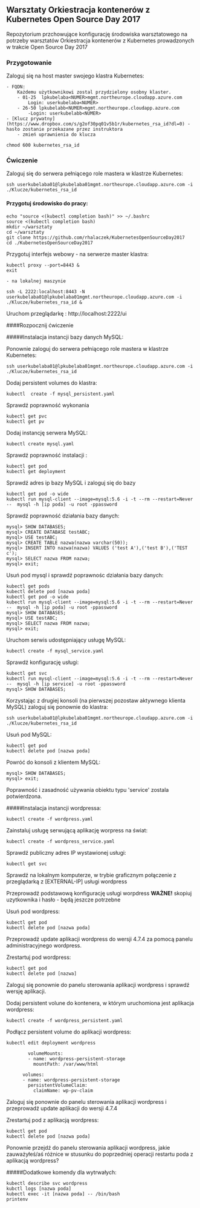 ## **Warsztaty** Orkiestracja kontenerów z Kubernetes Open Source Day 2017

Repozytorium przchowujące konfigurację środowiska warsztatowego
na potrzeby warsztatów Orkiestracja kontenerów z Kubernetes prowadzonych
w trakcie Open Source Day 2017

### Przygotowanie

Zaloguj się na host master swojego klastra Kubernetes:
	
	- FQDN:
		Każdemu użytkownikowi zostal przydzielony osobny klaster.
		- 01-25  lpkubelaba<NUMER>mgmt.northeurope.cloudapp.azure.com
			Login: userkubelaba<NUMER>
		- 26-50	lpkubelabb<NUMER>mgmt.northeurope.cloudapp.azure.com
			-Login: userkubelabb<NUMER> 
	- [Klucz prywatny](https://www.dropbox.com/s/g2of30pq01v5b1r/kubernetes_rsa_id?dl=0) - hasło zostanie przekazane przez instruktora
		- zmień uprawnienia do klucza
```
chmod 600 kubernetes_rsa_id
```

### Ćwiczenie

Zaloguj się do serwera pełniącego role mastera w klastrze Kubernetes:

```
ssh userkubelaba01@lpkubelaba01mgmt.northeurope.cloudapp.azure.com -i ./Klucze/kubernetes_rsa_id
```

#### Przygotuj środowisko do pracy:

```
echo "source <(kubectl completion bash)" >> ~/.bashrc
source <(kubectl completion bash)
mkdir ~/warsztaty
cd ~/warsztaty
git clone https://github.com/rhalaczek/KubernetesOpenSourceDay2017
cd ./KubernetesOpenSourceDay2017 
```

Przygotuj interfejs webowy 
	- na serwerze master klastra:

```
kubectl proxy --port=8443 &
exit
```

	- na lokalnej maszynie

```
ssh -L 2222:localhost:8443 -N userkubelaba01@lpkubelaba01mgmt.northeurope.cloudapp.azure.com -i ./Klucze/kubernetes_rsa_id &
```

Uruchom przeglądarkę :
http://localhost:2222/ui

####Rozpocznij ćwiczenie

#####Instalacja instancji bazy danych MySQL:

Ponownie zaloguj do serwera pełniącego role mastera w klastrze Kubernetes:

```
ssh userkubelaba01@lpkubelaba01mgmt.northeurope.cloudapp.azure.com -i ./Klucze/kubernetes_rsa_id
```

Dodaj persistent volumes do klastra:

```
kubectl  create -f mysql_persistent.yaml
```

Sprawdź poprawność wykonania

```
kubectl get pvc
kubectl get pv
```

Dodaj instancję serwera MySQL:

```
kubectl create mysql.yaml
```

Sprawdź poprawność instalacji :

```
kubectl get pod
kubectl get deployment
```

Sprawdź adres ip bazy MySQL i zaloguj się do bazy

```
kubectl get pod -o wide
kubectl run mysql-client --image=mysql:5.6 -i -t --rm --restart=Never --  mysql -h [ip poda] -u root -ppassword
```

Sprawdź poprawność działania bazy danych:

```
mysql> SHOW DATABASES;
mysql> CREATE DATABASE testABC;
mysql> USE testABC;
mysql> CREATE TABLE nazwa(nazwa varchar(50));
mysql> INSERT INTO nazwa(nazwa) VALUES ('test A'),('test B'),('TEST c');
mysql> SELECT nazwa FROM nazwa;
mysql> exit;
```

Usuń pod mysql i sprawdź poprawnośc działania bazy danych:

```
kubectl get pods
kubectl delete pod [nazwa poda]
kubectl get pod -o wide
kubectl run mysql-client --image=mysql:5.6 -i -t --rm --restart=Never --  mysql -h [ip poda] -u root -ppassword
mysql> SHOW DATABASES;
mysql> USE testABC;
mysql> SELECT nazwa FROM nazwa;
mysql> exit;
```

Uruchom serwis udostępniający usługę MySQL:

```
kubectl create -f mysql_service.yaml
```

Sprawdź konfigurację usługi:

```
kubectl get svc
kubectl run mysql-client --image=mysql:5.6 -i -t --rm --restart=Never --  mysql -h [ip service] -u root -ppassword
mysql> SHOW DATABASES;
```

Korzystając z drugiej konsoli (na pierwszej pozostaw aktywnego klienta MySQL) zaloguj się ponownie do klastra:

```
ssh userkubelaba01@lpkubelaba01mgmt.northeurope.cloudapp.azure.com -i ./Klucze/kubernetes_rsa_id
```

Usuń pod MySQL:

```
kubectl get pod
kubectl delete pod [nazwa poda]
```

Powróć do konsoli z klientem MySQL:

```
mysql> SHOW DATABASES;
mysql> exit;
```

Poprawność i zasadność używania obiektu typu 'service' zostala potwierdzona.


#####Instalacja instancji wordpressa:

```
kubectl create -f wordpress.yaml
```

Zainstaluj usługę serwującą aplikację worpress na świat:

```
kubectl create -f wordpress_service.yaml
```

Sprawdź publiczny adres IP wystawionej usługi:

```
kubectl get svc
```

Sprawdź na lokalnym komputerze, w trybie graficznym połączenie z przeglądarką z 
[EXTERNAL-IP] usługi wordpress

Przeprowadź podstawową konfigurację usługi worpdress
**WAŻNE!** skopiuj uzytkownika i hasło - będą jeszcze potrzebne

Usuń pod wordpress: 

```
kubectl get pod
kubectl delete pod [nazwa poda]
```

Przeprowadź update aplikacji wordpress do wersji 4.7.4 za pomocą panelu administracyjnego wordpress.

Zrestartuj pod wordpress:

```
kubectl get pod
kubectl delete pod [nazwa]
```

Zaloguj się ponownie do panelu sterowania aplikacji wordpress i sprawdź wersję aplikacji.


Dodaj persistent volune do kontenera, w którym uruchomiona jest aplikacja wordpress:

```
kubectl create -f wordpress_persistent.yaml
```

Podłącz persistent volume do aplikacji wordpress:

```
kubectl edit deployment wordpress

        volumeMounts:
        - name: wordpress-persistent-storage
          mountPath: /var/www/html

      volumes:
      - name: wordpress-persistent-storage
        persistentVolumeClaim:
          claimName: wp-pv-claim
```

Zaloguj się ponownie do panelu sterowania aplikacji wordpress i przeprowadź
update aplikacji do wersji 4.7.4

Zrestartuj pod z aplikacją wordpress:

```
kubectl get pod
kubectl delete pod [nazwa poda]
```

Ponownie przejdź do panelu sterowania aplikacji wordpress, jakie zauważyłeś/aś
różnice w stusunku do poprzedniej operacji restartu poda z aplikacją wordpress?


#####Dodatkowe komendy dla wytrwałych:

```
kubectl describe svc wordpress
kubctl logs [nazwa poda]
kubectl exec -it [nazwa poda] -- /bin/bash
printenv
```

